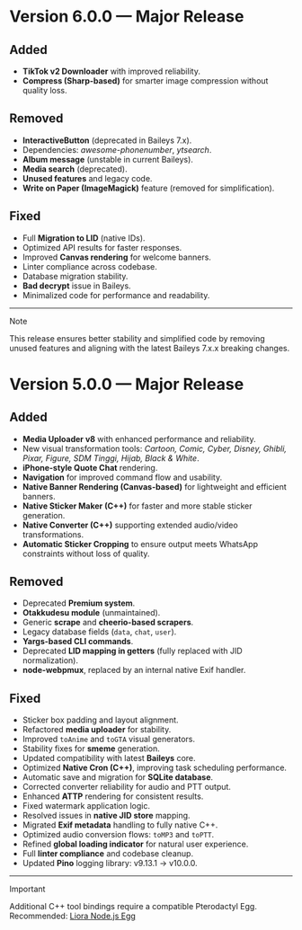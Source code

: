 # Version 6.0.0 — Major Release

## Added

- **TikTok v2 Downloader** with improved reliability.
- **Compress (Sharp-based)** for smarter image compression without quality loss.

## Removed

- **InteractiveButton** (deprecated in Baileys 7.x).
- Dependencies: _awesome-phonenumber_, _ytsearch_.
- **Album message** (unstable in current Baileys).
- **Media search** (deprecated).
- **Unused features** and legacy code.
- **Write on Paper (ImageMagick)** feature (removed for simplification).

## Fixed

- Full **Migration to LID** (native IDs).
- Optimized API results for faster responses.
- Improved **Canvas rendering** for welcome banners.
- Linter compliance across codebase.
- Database migration stability.
- **Bad decrypt** issue in Baileys.
- Minimalized code for performance and readability.

---

> [!NOTE]  
> This release ensures better stability and simplified code by removing unused features and aligning with the latest Baileys 7.x.x breaking changes.

# Version 5.0.0 — Major Release

## Added

- **Media Uploader v8** with enhanced performance and reliability.
- New visual transformation tools: _Cartoon, Comic, Cyber, Disney, Ghibli, Pixar, Figure, SDM Tinggi, Hijab, Black & White_.
- **iPhone-style Quote Chat** rendering.
- **Navigation** for improved command flow and usability.
- **Native Banner Rendering (Canvas-based)** for lightweight and efficient banners.
- **Native Sticker Maker (C++)** for faster and more stable sticker generation.
- **Native Converter (C++)** supporting extended audio/video transformations.
- **Automatic Sticker Cropping** to ensure output meets WhatsApp constraints without loss of quality.

## Removed

- Deprecated **Premium system**.
- **Otakkudesu module** (unmaintained).
- Generic **scrape** and **cheerio-based scrapers**.
- Legacy database fields (`data`, `chat`, `user`).
- **Yargs-based CLI commands**.
- Deprecated **LID mapping in getters** (fully replaced with JID normalization).
- **node-webpmux**, replaced by an internal native Exif handler.

## Fixed

- Sticker box padding and layout alignment.
- Refactored **media uploader** for stability.
- Improved `toAnime` and `toGTA` visual generators.
- Stability fixes for **smeme** generation.
- Updated compatibility with latest **Baileys** core.
- Optimized **Native Cron (C++)**, improving task scheduling performance.
- Automatic save and migration for **SQLite database**.
- Corrected converter reliability for audio and PTT output.
- Enhanced **ATTP** rendering for consistent results.
- Fixed watermark application logic.
- Resolved issues in **native JID store** mapping.
- Migrated **Exif metadata** handling to fully native C++.
- Optimized audio conversion flows: `toMP3` and `toPTT`.
- Refined **global loading indicator** for natural user experience.
- Full **linter compliance** and codebase cleanup.
- Updated **Pino** logging library: v9.13.1 → v10.0.0.

---

> [!IMPORTANT]  
> Additional C++ tool bindings require a compatible Pterodactyl Egg.  
> Recommended: [Liora Node.js Egg](https://gist.github.com/naruyaizumi/12a3c6baed67ca7fd7eaa11992c82631)
